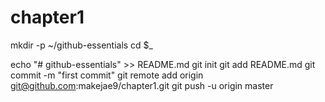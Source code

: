# chapter1
mkdir -p ~/github-essentials
cd $_

echo "# github-essentials" >> README.md
git init
git add README.md
git commit -m "first commit"
git remote add origin git@github.com:makejae9/chapter1.git
git push -u origin master
